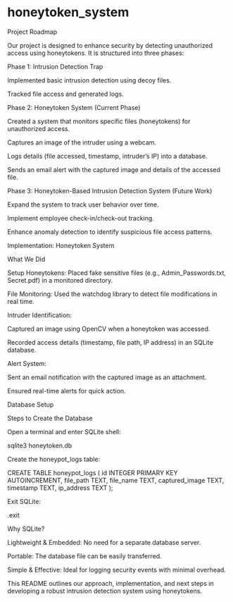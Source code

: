 # honeytoken_system

Project Roadmap

Our project is designed to enhance security by detecting unauthorized access using honeytokens. It is structured into three phases:

Phase 1: Intrusion Detection Trap

Implemented basic intrusion detection using decoy files.

Tracked file access and generated logs.

Phase 2: Honeytoken System (Current Phase)

Created a system that monitors specific files (honeytokens) for unauthorized access.

Captures an image of the intruder using a webcam.

Logs details (file accessed, timestamp, intruder’s IP) into a database.

Sends an email alert with the captured image and details of the accessed file.

Phase 3: Honeytoken-Based Intrusion Detection System (Future Work)

Expand the system to track user behavior over time.

Implement employee check-in/check-out tracking.

Enhance anomaly detection to identify suspicious file access patterns.

Implementation: Honeytoken System

What We Did

Setup Honeytokens: Placed fake sensitive files (e.g., Admin_Passwords.txt, Secret.pdf) in a monitored directory.

File Monitoring: Used the watchdog library to detect file modifications in real time.

Intruder Identification:

Captured an image using OpenCV when a honeytoken was accessed.

Recorded access details (timestamp, file path, IP address) in an SQLite database.

Alert System:

Sent an email notification with the captured image as an attachment.

Ensured real-time alerts for quick action.

Database Setup

Steps to Create the Database

Open a terminal and enter SQLite shell:

sqlite3 honeytoken.db

Create the honeypot_logs table:

CREATE TABLE honeypot_logs (
    id INTEGER PRIMARY KEY AUTOINCREMENT,
    file_path TEXT,
    file_name TEXT,
    captured_image TEXT,
    timestamp TEXT,
    ip_address TEXT
);

Exit SQLite:

.exit

Why SQLite?

Lightweight & Embedded: No need for a separate database server.

Portable: The database file can be easily transferred.

Simple & Effective: Ideal for logging security events with minimal overhead.

This README outlines our approach, implementation, and next steps in developing a robust intrusion detection system using honeytokens.
